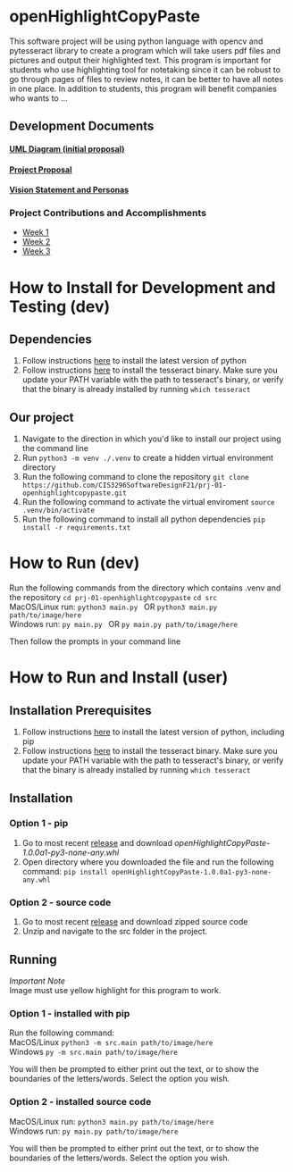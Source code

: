 # openHighlightCopyPaste

This software project will be using python language with opencv and pytesseract library to create a program which will take users pdf files and pictures and output their highlighted text. This program is important for students who use highlighting tool for notetaking since it can be robust to go through pages of files to review notes, it can be better to have all notes in one place. In addition to students, this program will benefit companies who wants to ...

## Development Documents

#### [UML Diagram (initial proposal)](docs/devDocs/UML/openHighlightCopyPaste.drawio.png)

#### [Project Proposal](docs/devDocs/projectProposal.md)

#### [Vision Statement and Personas](docs/devDocs/Vision_Personas.md)

### Project Contributions and Accomplishments
* [Week 1](docs/devDocs/week1.md)
* [Week 2](docs/devDocs/week2.md)
* [Week 3](doc/devDocs/week3.md)


# How to Install for Development and Testing (dev)

## Dependencies

1) Follow instructions [here](https://www.python.org) to install the latest version of python
2) Follow instructions [here](https://tesseract-ocr.github.io/tessdoc/Compiling.html) to install the tesseract binary. Make sure you update your PATH variable with the path to tesseract's binary, or verify that the binary is already installed by running ```which tesseract```


## Our project
1) Navigate to the direction in which you'd like to install our project using the command line
2) Run ```python3 -m venv ./.venv``` to create a hidden virtual environment directory
3) Run the following command to clone the repository ```git clone https://github.com/CIS3296SoftwareDesignF21/prj-01-openhighlightcopypaste.git ```
4) Run the following command to activate the virtual enviroment ```source .venv/bin/activate```
5) Run the following command to install all python dependencies ```pip install -r requirements.txt```

# How to Run (dev)

Run the following commands from the directory which contains .venv and the repository
```cd prj-01-openhighlightcopypaste```
```cd src```        
MacOS/Linux run:
```python3 main.py ``` OR ```python3 main.py path/to/image/here ```     
Windows run:
```py main.py ``` OR ```py main.py path/to/image/here ```

Then follow the prompts in your command line


# How to Run and Install (user)
## Installation Prerequisites

1) Follow instructions [here](https://www.python.org) to install the latest version of python, including pip
2) Follow instructions [here](https://tesseract-ocr.github.io/tessdoc/Compiling.html) to install the tesseract binary. Make sure you update your PATH variable with the path to tesseract's binary, or verify that the binary is already installed by running ```which tesseract```

## Installation
### Option 1 - pip
1) Go to most recent [release](https://github.com/CIS3296SoftwareDesignF21/prj-01-openhighlightcopypaste/releases) and download *openHighlightCopyPaste-1.0.0a1-py3-none-any.whl*
2) Open directory where you downloaded the file and run the following command:
```pip install openHighlightCopyPaste-1.0.0a1-py3-none-any.whl ```

### Option 2 - source code
1) Go to most recent [release](https://github.com/CIS3296SoftwareDesignF21/prj-01-openhighlightcopypaste/releases) and download zipped source code
2) Unzip and navigate to the src folder in the project.

## Running

*Important Note*        
Image must use yellow highlight for this program to work.
### Option 1 - installed with pip
Run the following command:       
MacOS/Linux ```python3 -m src.main path/to/image/here```    
Windows ```py -m src.main path/to/image/here ``` 

You will then be prompted to either print out the text, or to show the boundaries of the letters/words. Select the option you wish. 

### Option 2 - installed source code

MacOS/Linux run:
```python3 main.py path/to/image/here ```     
Windows run:
```py main.py path/to/image/here ```

You will then be prompted to either print out the text, or to show the boundaries of the letters/words. Select the option you wish. 
